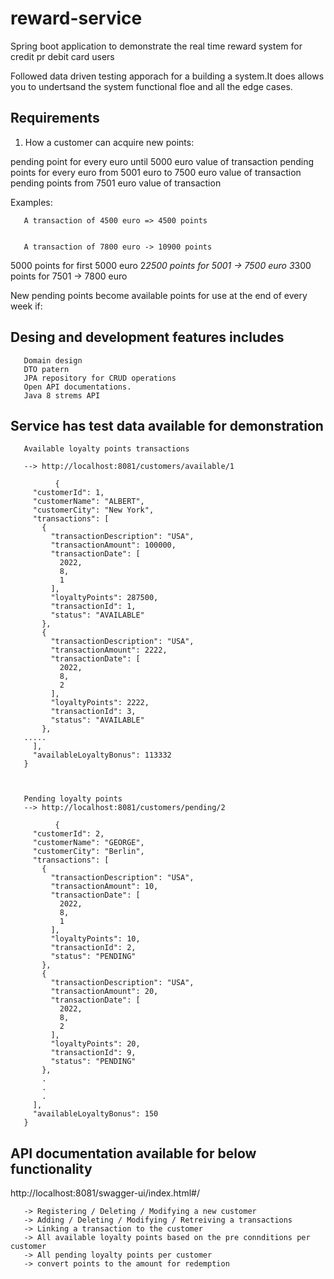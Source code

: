 # reward-service 

Spring boot application to demonstrate the real time reward system for credit pr debit card users 

Followed data driven testing apporach for a building a system.It does allows you to undertsand the system functional floe and all the edge cases.

## Requirements

1. How a customer can acquire new points:


pending point for every euro until 5000 euro value of transaction
pending points for every euro from 5001 euro to 7500 euro value of transaction
pending points from 7501 euro value of transaction

Examples:

       A transaction of 4500 euro => 4500 points


       A transaction of 7800 euro -> 10900 points

5000 points for first 5000 euro
2*2500 points for 5001 -> 7500 euro
3*300 points for 7501 -> 7800 euro 

New pending points become available points for use at the end of every week if:

## Desing and development features includes
       Domain design
       DTO patern
       JPA repository for CRUD operations
       Open API documentations.
       Java 8 strems API
       
## Service has test data available for demonstration 

       Available loyalty points transactions 
       
       --> http://localhost:8081/customers/available/1

              {
         "customerId": 1,
         "customerName": "ALBERT",
         "customerCity": "New York",
         "transactions": [
           {
             "transactionDescription": "USA",
             "transactionAmount": 100000,
             "transactionDate": [
               2022,
               8,
               1
             ],
             "loyaltyPoints": 287500,
             "transactionId": 1,
             "status": "AVAILABLE"
           },
           {
             "transactionDescription": "USA",
             "transactionAmount": 2222,
             "transactionDate": [
               2022,
               8,
               2
             ],
             "loyaltyPoints": 2222,
             "transactionId": 3,
             "status": "AVAILABLE"
           },
       .....
         ],
         "availableLoyaltyBonus": 113332
       }
       
       

       Pending loyalty points 
       --> http://localhost:8081/customers/pending/2

              {
         "customerId": 2,
         "customerName": "GEORGE",
         "customerCity": "Berlin",
         "transactions": [
           {
             "transactionDescription": "USA",
             "transactionAmount": 10,
             "transactionDate": [
               2022,
               8,
               1
             ],
             "loyaltyPoints": 10,
             "transactionId": 2,
             "status": "PENDING"
           },
           {
             "transactionDescription": "USA",
             "transactionAmount": 20,
             "transactionDate": [
               2022,
               8,
               2
             ],
             "loyaltyPoints": 20,
             "transactionId": 9,
             "status": "PENDING"
           },
           .
           .
           .
         ],
         "availableLoyaltyBonus": 150
       }

## API documentation available for below functionality

http://localhost:8081/swagger-ui/index.html#/

       -> Registering / Deleting / Modifying a new customer 
       -> Adding / Deleting / Modifying / Retreiving a transactions
       -> Linking a transaction to the customer
       -> All available loyalty points based on the pre connditions per customer
       -> All pending loyalty points per customer
       -> convert points to the amount for redemption







